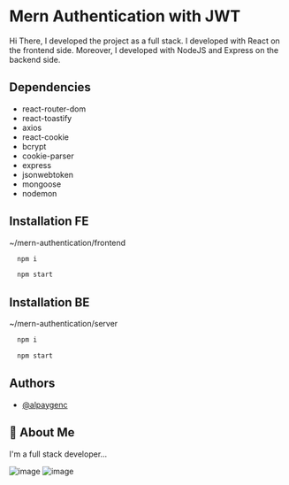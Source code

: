 
# Mern Authentication with JWT

Hi There, I developed the project as a full stack. I developed with React on the frontend side. Moreover, I developed with NodeJS and Express on the backend side.



## Dependencies

- react-router-dom
- react-toastify
- axios
- react-cookie
- bcrypt
- cookie-parser
- express
- jsonwebtoken
- mongoose
- nodemon


## Installation FE

~/mern-authentication/frontend

```bash
  npm i
```

```bash
  npm start
```

## Installation BE

~/mern-authentication/server

```bash
  npm i
```

```bash
  npm start
```
    
## Authors

- [@alpaygenc](https://www.linkedin.com/in/alpay-gen%C3%A7-9414223a/)


## 🚀 About Me
I'm a full stack developer...


![image](https://user-images.githubusercontent.com/22867913/205510507-d6aacb87-7143-4e57-88a0-33f889b0cae7.png)
![image](https://user-images.githubusercontent.com/22867913/205510529-46de1c18-9e51-46f9-aab6-322038e6dcf5.png)
